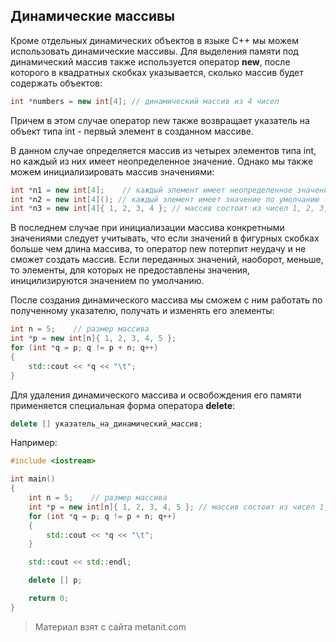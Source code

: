 ## Динамические массивы

Кроме отдельных динамических объектов в языке C++ мы можем использовать динамические массивы. Для выделения памяти под динамический массив также используется оператор **new**, после которого в квадратных скобках указывается, сколько массив будет содержать объектов:

```cpp
int *numbers = new int[4]; // динамический массив из 4 чисел
```

Причем в этом случае оператор new также возвращает указатель на объект типа int - первый элемент в созданном массиве.

В данном случае определяется массив из четырех элементов типа int, но каждый из них имеет неопределенное значение. Однако мы также можем инициализировать массив значениями:

```cpp
int *n1 = new int[4];    // каждый элемент имеет неопределенное значение
int *n2 = new int[4](); // каждый элемент имеет значение по умолчанию - 0
int *n3 = new int[4]{ 1, 2, 3, 4 }; // массив состоит из чисел 1, 2, 3, 4
```

В последнем случае при инициализации массива конкретными значениями следует учитывать, что если значений в фигурных скобках больше чем длина массива, то оператор new потерпит неудачу и не сможет создать массив. Если переданных значений, наоборот, меньше, то элементы, для которых не предоставлены значения, иницилизируются значением по умолчанию.

После создания динамического массива мы сможем с ним работать по полученному указателю, получать и изменять его элементы:

```cpp
int n = 5;    // размер массива
int *p = new int[n]{ 1, 2, 3, 4, 5 };
for (int *q = p; q != p + n; q++)
{
    std::cout << *q << "\t";
}
```

Для удаления динамического массива и освобождения его памяти применяется специальная форма оператора **delete**:

```cpp
delete [] указатель_на_динамический_массив;
```

Например:

```cpp
#include <iostream>

int main()
{
    int n = 5;    // размер массива
    int *p = new int[n]{ 1, 2, 3, 4, 5 }; // массив состоит из чисел 1, 2, 3, 4
    for (int *q = p; q != p + n; q++)
    {
        std::cout << *q << "\t";
    }

    std::cout << std::endl;

    delete [] p;

    return 0;
}
```


> Материал взят с сайта metanit.com